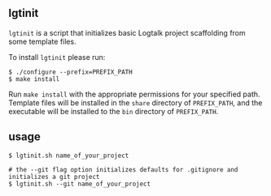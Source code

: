 lgtinit
-------

`lgtinit` is a script that initializes basic Logtalk project scaffolding from some template files.

To install `lgtinit` please run:
```
$ ./configure --prefix=PREFIX_PATH
$ make install
```

Run `make install` with the appropriate permissions for your specified path. Template files will
be installed in the `share` directory of `PREFIX_PATH`, and the executable will be installed to
the `bin` directory of `PREFIX_PATH`.

usage
-----
```
$ lgtinit.sh name_of_your_project

# the --git flag option initializes defaults for .gitignore and initializes a git project
$ lgtinit.sh --git name_of_your_project
```
